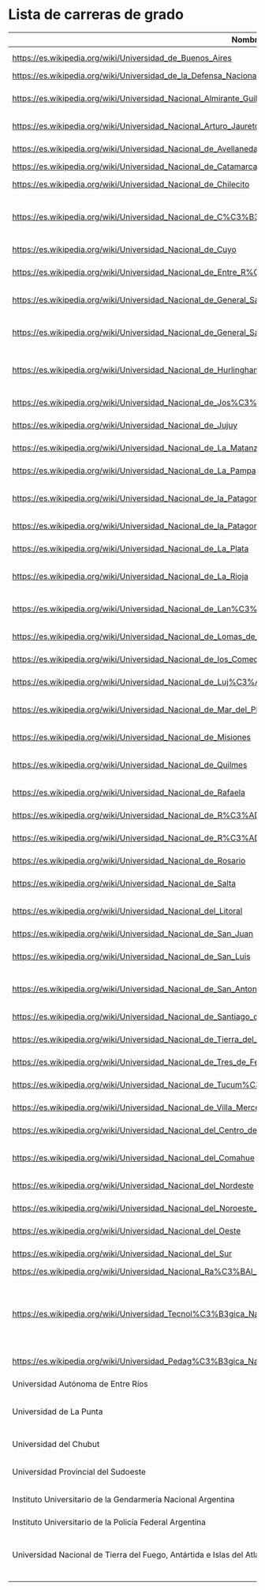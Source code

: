 # Lista de carreras de grado

| Nombre | Acrónimo | Dirección | Ciudad | Provincia | Otras sedes | Sitio oficial |
| --- | --- | --- | --- | --- | --- | --- |
| https://es.wikipedia.org/wiki/Universidad_de_Buenos_Aires | UBA | Viamonte 430 | https://es.wikipedia.org/wiki/Buenos_Aires | https://es.wikipedia.org/wiki/Buenos_Aires |  | http://www.uba.ar/ |
| https://es.wikipedia.org/wiki/Universidad_de_la_Defensa_Nacional | UNDEF | Maipú 262 | https://es.wikipedia.org/wiki/Buenos_Aires | https://es.wikipedia.org/wiki/Buenos_Aires |  | http://www.undef.edu.ar/ |
| https://es.wikipedia.org/wiki/Universidad_Nacional_Almirante_Guillermo_Brown | UNAB | Av. Tomás Espora 4320 | https://es.wikipedia.org/wiki/Burzaco | https://es.wikipedia.org/wiki/Provincia_de_Buenos_Aires |  | http://www.unab.edu.ar/ |
| https://es.wikipedia.org/wiki/Universidad_Nacional_Arturo_Jauretche | UNAJ | Av. San Martín 2002 | https://es.wikipedia.org/wiki/Florencio_Varela_(Buenos_Aires) | https://es.wikipedia.org/wiki/Provincia_de_Buenos_Aires | Castelli, Lobos, Brandsen | http://www.unaj.edu.ar/ |
| https://es.wikipedia.org/wiki/Universidad_Nacional_de_Avellaneda | UNDAV | España 350 esq. Colón | https://es.wikipedia.org/wiki/Avellaneda_(Buenos_Aires) | https://es.wikipedia.org/wiki/Provincia_de_Buenos_Aires | https://es.wikipedia.org/wiki/Pi%C3%B1eyro | http://www.undav.edu.ar/ |
| https://es.wikipedia.org/wiki/Universidad_Nacional_de_Catamarca | UNCa | Esquiú 612 | https://es.wikipedia.org/wiki/San_Fernando_del_Valle_de_Catamarca | https://es.wikipedia.org/wiki/Provincia_de_Catamarca |  | http://www.unca.edu.ar/ |
| https://es.wikipedia.org/wiki/Universidad_Nacional_de_Chilecito | UNChiUNdeC | 9 de Julio 22 | https://es.wikipedia.org/wiki/Chilecito | https://es.wikipedia.org/wiki/Provincia_de_La_Rioja_(Argentina) |  | http://www.undec.edu.ar/ |
| https://es.wikipedia.org/wiki/Universidad_Nacional_de_C%C3%B3rdoba | UNC | Haya de la Torre s/nPabellón Argentina | https://es.wikipedia.org/wiki/Ciudad_de_C%C3%B3rdoba_(Argentina) | https://es.wikipedia.org/wiki/Provincia_de_C%C3%B3rdoba_(Argentina) |  | http://www.unc.edu.ar/ |
| https://es.wikipedia.org/wiki/Universidad_Nacional_de_Cuyo | UNCuUNCuyo | Centro Universitario | https://es.wikipedia.org/wiki/Ciudad_de_Mendoza | https://es.wikipedia.org/wiki/Provincia_de_Mendoza |  | http://www.uncu.edu.ar/ |
| https://es.wikipedia.org/wiki/Universidad_Nacional_de_Entre_R%C3%ADos | UNER | Eva Perón 24 | https://es.wikipedia.org/wiki/Concepci%C3%B3n_del_Uruguay | https://es.wikipedia.org/wiki/Provincia_de_Entre_R%C3%ADos | Concordia, Gualeguaychú, Oro Verde, Paraná, Villaguay | http://www.uner.edu.ar/ |
| https://es.wikipedia.org/wiki/Universidad_Nacional_de_General_San_Mart%C3%ADn | UNSMUNSaM | Av. 25 de Mayo y Francia | https://es.wikipedia.org/wiki/San_Mart%C3%ADn_(Buenos_Aires) | https://es.wikipedia.org/wiki/Provincia_de_Buenos_Aires |  | http://www.unsam.edu.ar/ |
| https://es.wikipedia.org/wiki/Universidad_Nacional_de_General_Sarmiento | UNGS | Juan M. Gutiérrez 1150 | https://es.wikipedia.org/wiki/Los_Polvorines | https://es.wikipedia.org/wiki/Provincia_de_Buenos_Aires | Moreno, San Fernando | http://www.ungs.edu.ar/ |
| https://es.wikipedia.org/wiki/Universidad_Nacional_de_Hurlingham | UNAHUR | Teniente Manuel Origone 151 | https://es.wikipedia.org/wiki/Villa_Tesei | https://es.wikipedia.org/wiki/Provincia_de_Buenos_Aires |  | http://unahur.edu.ar/site/ |
| https://es.wikipedia.org/wiki/Universidad_Nacional_de_Jos%C3%A9_Clemente_Paz | UNJPUNPAZ | Leandro N. Alem 4731 | https://es.wikipedia.org/wiki/Jos%C3%A9_C._Paz | https://es.wikipedia.org/wiki/Provincia_de_Buenos_Aires |  | http://www.unpaz.edu.ar/ |
| https://es.wikipedia.org/wiki/Universidad_Nacional_de_Jujuy | UNJu | Av. Bolivia 1239 | https://es.wikipedia.org/wiki/San_Salvador_de_Jujuy | https://es.wikipedia.org/wiki/Provincia_de_Jujuy | https://es.wikipedia.org/wiki/San_Pedro_de_Jujuy | http://www.unju.edu.ar/ |
| https://es.wikipedia.org/wiki/Universidad_Nacional_de_La_Matanza | UNLMUNLaM | Florencio Varela 1903 | https://es.wikipedia.org/wiki/San_Justo_(Buenos_Aires) | https://es.wikipedia.org/wiki/Provincia_de_Buenos_Aires | San Justo,Buenos Aires | http://www.unlam.edu.ar/ |
| https://es.wikipedia.org/wiki/Universidad_Nacional_de_La_Pampa | UNLPam | Coronel Gil 353 | https://es.wikipedia.org/wiki/Santa_Rosa_(Argentina) | https://es.wikipedia.org/wiki/Provincia_de_La_Pampa | https://es.wikipedia.org/wiki/General_Pico | http://www.unlpam.edu.ar/ |
| https://es.wikipedia.org/wiki/Universidad_Nacional_de_la_Patagonia_Austral | UNPA | Lisandro de la Torre 1070 | https://es.wikipedia.org/wiki/R%C3%ADo_Gallegos | https://es.wikipedia.org/wiki/Provincia_de_Santa_Cruz | Caleta Olivia, Puerto San Julián, Río Turbio | http://www.unpa.edu.ar/ |
| https://es.wikipedia.org/wiki/Universidad_Nacional_de_la_Patagonia_San_Juan_Bosco | UNPUNPSJB | Ciudad Universitaria | https://es.wikipedia.org/wiki/Comodoro_Rivadavia | https://es.wikipedia.org/wiki/Provincia_del_Chubut | Esquel, Puerto Madryn, Trelew | http://www.unp.edu.ar/ |
| https://es.wikipedia.org/wiki/Universidad_Nacional_de_La_Plata | UNLP | Av. 7 N° 776 | https://es.wikipedia.org/wiki/La_Plata | https://es.wikipedia.org/wiki/Provincia_de_Buenos_Aires |  | http://www.unlp.edu.ar/ |
| https://es.wikipedia.org/wiki/Universidad_Nacional_de_La_Rioja | UNLaR | Av. Dr. René Favaloro S/N | https://es.wikipedia.org/wiki/Ciudad_de_La_Rioja | https://es.wikipedia.org/wiki/Provincia_de_La_Rioja_(Argentina) | Aimogasta, Chamical, Chepes, Villa Unión | http://www.unlar.edu.ar/ |
| https://es.wikipedia.org/wiki/Universidad_Nacional_de_Lan%C3%BAs | UNLa | 29 de septiembre de 3901 | https://es.wikipedia.org/wiki/Remedios_de_Escalada | https://es.wikipedia.org/wiki/Provincia_de_Buenos_Aires |  | http://www.unla.edu.ar/ |
| https://es.wikipedia.org/wiki/Universidad_Nacional_de_Lomas_de_Zamora | UNLZ | Ruta Prov. 4, pK 2 | https://es.wikipedia.org/wiki/Lomas_de_Zamora | https://es.wikipedia.org/wiki/Provincia_de_Buenos_Aires |  | http://www.unlz.edu.ar/ |
| https://es.wikipedia.org/wiki/Universidad_Nacional_de_los_Comechingones | UNLC | Poeta Agüero 380 | https://es.wikipedia.org/wiki/Villa_de_Merlo | https://es.wikipedia.org/wiki/Provincia_de_San_Luis |  | http://www.unlc.edu.ar/ |
| https://es.wikipedia.org/wiki/Universidad_Nacional_de_Luj%C3%A1n | UNLu | Ruta 5 y Av. Constitución | https://es.wikipedia.org/wiki/Luj%C3%A1n | https://es.wikipedia.org/wiki/Provincia_de_Buenos_Aires | San Miguel, Chivilcoy, Campana | http://www.unlu.edu.ar/ |
| https://es.wikipedia.org/wiki/Universidad_Nacional_de_Mar_del_Plata | UNMDP | Diagonal J.B. Alberdi 2695 | https://es.wikipedia.org/wiki/Mar_del_Plata | https://es.wikipedia.org/wiki/Provincia_de_Buenos_Aires |  | http://www.mdp.edu.ar/ |
| https://es.wikipedia.org/wiki/Universidad_Nacional_de_Misiones | UNMUNaM | Ruta Nac. 12, km. 7,5 | https://es.wikipedia.org/wiki/Posadas | https://es.wikipedia.org/wiki/Provincia_de_Misiones | Eldorado, Oberá | http://www.unam.edu.ar/ |
| https://es.wikipedia.org/wiki/Universidad_Nacional_de_Quilmes | UNQ | Roque Sáenz Peña 352 | https://es.wikipedia.org/wiki/Quilmes_(Buenos_Aires) | https://es.wikipedia.org/wiki/Provincia_de_Buenos_Aires |  | http://www.unq.edu.ar/ |
| https://es.wikipedia.org/wiki/Universidad_Nacional_de_Rafaela | UNRaf | Bv. Roca 989 | https://es.wikipedia.org/wiki/Rafaela | https://es.wikipedia.org/wiki/Provincia_de_Santa_Fe |  | http://unraf.edu.ar/ |
| https://es.wikipedia.org/wiki/Universidad_Nacional_de_R%C3%ADo_Cuarto | UNRC | Ruta Nac. 36, km. 601 | https://es.wikipedia.org/wiki/R%C3%ADo_Cuarto_(ciudad) | https://es.wikipedia.org/wiki/Provincia_de_C%C3%B3rdoba_(Argentina) |  | http://www.unrc.edu.ar/ |
| https://es.wikipedia.org/wiki/Universidad_Nacional_de_R%C3%ADo_Negro | UNRN | Colón 450 | https://es.wikipedia.org/wiki/Viedma | https://es.wikipedia.org/wiki/Provincia_de_R%C3%ADo_Negro | Allen, Bariloche, Choele Choel, Cinco Saltos, Cipolletti, El Bolsón, General Roca, Río Colorado, San Antonio Oeste, Villa Regina | http://www.unrn.edu.ar/ |
| https://es.wikipedia.org/wiki/Universidad_Nacional_de_Rosario | UNR | Córdoba 181 | https://es.wikipedia.org/wiki/Rosario_(Argentina) | https://es.wikipedia.org/wiki/Provincia_de_Santa_Fe |  | http://www.unr.edu.ar/ |
| https://es.wikipedia.org/wiki/Universidad_Nacional_de_Salta | UNSa | Av. Bolivia 5150 | https://es.wikipedia.org/wiki/Ciudad_de_Salta | https://es.wikipedia.org/wiki/Provincia_de_Salta | Metán, Orán, Rosario de la Frontera, Tartagal | http://www.unsa.edu.ar/ |
|https://es.wikipedia.org/wiki/Universidad_Nacional_del_Litoral| UNL | Bv. Pellegrini 2750 |https://es.wikipedia.org/wiki/Santa_Fe| https://es.wikipedia.org/wiki/Provincia_de_Santa_Fe | http://www.unl.edu.ar/
| https://es.wikipedia.org/wiki/Universidad_Nacional_de_San_Juan | UNSJ | Mitre 396 E | https://es.wikipedia.org/wiki/San_Juan_(Capital) | https://es.wikipedia.org/wiki/Provincia_de_San_Juan |  | http://www.unsj.edu.ar/ |
| https://es.wikipedia.org/wiki/Universidad_Nacional_de_San_Luis | UNSL | Ejército de los Andes 950 | https://es.wikipedia.org/wiki/San_Luis_(Argentina) | https://es.wikipedia.org/wiki/Provincia_de_San_Luis | Merlo, Villa Mercedes | http://www.unsl.edu.ar/ |
| https://es.wikipedia.org/wiki/Universidad_Nacional_de_San_Antonio_de_Areco | UNSAdA | Av. Güiraldes 689 | https://es.wikipedia.org/wiki/San_Antonio_de_Areco | https://es.wikipedia.org/wiki/Provincia_de_Buenos_Aires | https://es.wikipedia.org/wiki/Baradero | http://www.unsada.edu.ar/ |
| https://es.wikipedia.org/wiki/Universidad_Nacional_de_Santiago_del_Estero | UNSE | Av. Belgrano 1912 | https://es.wikipedia.org/wiki/Santiago_del_Estero_(Capital) | https://es.wikipedia.org/wiki/Provincia_de_Santiago_del_Estero |  | http://www.unse.edu.ar/ |
| https://es.wikipedia.org/wiki/Universidad_Nacional_de_Tierra_del_Fuego,_Ant%C3%A1rtida_e_Islas_del_Atl%C3%A1ntico_Sur | UNTDF | Fuegia Basket 251 | https://es.wikipedia.org/wiki/Ushuaia | https://es.wikipedia.org/wiki/Provincia_de_Tierra_del_Fuego,_Ant%C3%A1rtida_e_Islas_del_Atl%C3%A1ntico_Sur | https://es.wikipedia.org/wiki/R%C3%ADo_Grande_(Tierra_del_Fuego) | http://www.untdf.edu.ar/ |
| https://es.wikipedia.org/wiki/Universidad_Nacional_de_Tres_de_Febrero | UNTREF | Mosconi 2736 | https://es.wikipedia.org/wiki/S%C3%A1enz_Pe%C3%B1a_(Buenos_Aires) | https://es.wikipedia.org/wiki/Provincia_de_Buenos_Aires | Caseros, El Palomar, Buenos Aires, Villa Lynch | http://www.untref.edu.ar/ |
| https://es.wikipedia.org/wiki/Universidad_Nacional_de_Tucum%C3%A1n | UNT | Ayacucho 491 | https://es.wikipedia.org/wiki/San_Miguel_de_Tucum%C3%A1n | https://es.wikipedia.org/wiki/Provincia_de_Tucum%C3%A1n | https://es.wikipedia.org/wiki/Yerba_Buena_(Tucum%C3%A1n) | http://www.unt.edu.ar/ |
| https://es.wikipedia.org/wiki/Universidad_Nacional_de_Villa_Mercedes | UNViMe | Las Heras 383 | https://es.wikipedia.org/wiki/Villa_Mercedes | https://es.wikipedia.org/wiki/Provincia_de_San_Luis |  | http://www.unvime.edu.ar/ |
| https://es.wikipedia.org/wiki/Universidad_Nacional_del_Centro_de_la_Provincia_de_Buenos_Aires | UNICEN | Gral. Pinto 399 | https://es.wikipedia.org/wiki/Tandil | https://es.wikipedia.org/wiki/Provincia_de_Buenos_Aires | Azul, Olavarría, Quequén | http://www.unicen.edu.ar/ |
| https://es.wikipedia.org/wiki/Universidad_Nacional_del_Comahue | UNCOMAUNCo | Buenos Aires 1400 | https://es.wikipedia.org/wiki/Neuqu%C3%A9n_(Capital) | https://es.wikipedia.org/wiki/Provincia_del_Neuqu%C3%A9n | Allen, Bariloche, Choele Choel, Cinco Saltos, Cipolletti, Chos Malal, General Roca, San Antonio Oeste, San Martín de los Andes, Viedma, Villa Regina, Zapala | http://www.uncoma.edu.ar/ |
| https://es.wikipedia.org/wiki/Universidad_Nacional_del_Nordeste | UNNE | 25 de Mayo 868 | https://es.wikipedia.org/wiki/Corrientes_(Capital) | https://es.wikipedia.org/wiki/Provincia_de_Corrientes | Resistencia, Presidencia Roque Sáenz Peña, Curuzú Cuatiá, Paso de los Libres | http://www.unne.edu.ar/ |
| https://es.wikipedia.org/wiki/Universidad_Nacional_del_Noroeste_de_la_Provincia_de_Buenos_Aires | UNNOBA | Sáenz Peña 456 | https://es.wikipedia.org/wiki/Jun%C3%ADn_(Buenos_Aires) | https://es.wikipedia.org/wiki/Provincia_de_Buenos_Aires | https://es.wikipedia.org/wiki/Pergamino_(Buenos_Aires) | http://www.unnoba.edu.ar/ |
| https://es.wikipedia.org/wiki/Universidad_Nacional_del_Oeste | UNO | Belgrano 369 | https://es.wikipedia.org/wiki/San_Antonio_de_Padua_(Buenos_Aires) | https://es.wikipedia.org/wiki/Provincia_de_Buenos_Aires | https://es.wikipedia.org/wiki/Merlo_(Buenos_Aires) | http://www.uno.edu.ar/ |
| https://es.wikipedia.org/wiki/Universidad_Nacional_del_Sur | UNS | Av. Alem 1253 | https://es.wikipedia.org/wiki/Bah%C3%ADa_Blanca | https://es.wikipedia.org/wiki/Provincia_de_Buenos_Aires |  | http://www.uns.edu.ar/ |
| https://es.wikipedia.org/wiki/Universidad_Nacional_Ra%C3%BAl_Scalabrini_Ortiz | UNSO |  | https://es.wikipedia.org/wiki/San_Isidro_(Buenos_Aires) | https://es.wikipedia.org/wiki/Provincia_de_Buenos_Aires |  | http://www.unso.edu.ar/ |
| https://es.wikipedia.org/wiki/Universidad_Tecnol%C3%B3gica_Nacional | UTN | Sarmiento 440 | https://es.wikipedia.org/wiki/Buenos_Aires | https://es.wikipedia.org/wiki/Buenos_Aires | Avellaneda, Bahía Blanca, Campana, Concepción del Uruguay, Concordia, Córdoba, General Pacheco, Haedo, La Plata, La Rioja, Mendoza, Neuquén, Paraná, Plaza Huincul, Puerto Madryn, Rafaela, Reconquista, Resistencia, Río Gallegos, Río Grande, Rosario, San Francisco, San Miguel de Tucumán, Concepción (Tucumán), San Nicolás, San Rafael, Santa Fe, Trenque Lauquen, Venado Tuerto, Villa María | http://www.utn.edu.ar/ |
| https://es.wikipedia.org/wiki/Universidad_Pedag%C3%B3gica_Nacional | UNIPE | Piedras 1080 | https://es.wikipedia.org/wiki/Ciudad_Aut%C3%B3noma_de_Buenos_Aires | https://es.wikipedia.org/wiki/Provincia_de_Buenos_Aires | https://es.wikipedia.org/wiki/Pilar_(Buenos_Aires) | https://www.unipe.edu.ar/ |
| Universidad Autónoma de Entre Ríos | UADER | Eva Perón 24 | Paraná | Entre Ríos | Varias en Entre Ríos | https://www.uader.edu.ar/ |
| Universidad de La Punta | ULP | Av. Universitaria s/n | La Punta | San Luis | No aplica | https://ulp.edu.ar/ |
| Universidad del Chubut | UDC | Ruta Nacional Nº 25 KM 4 | Rawson | Chubut | No aplica | http://udc.edu.ar/ |
| Universidad Provincial del Sudoeste | UPSO | 11 de abril 340 | Bahía Blanca | Buenos Aires | Varias en Buenos Aires | http://www.upso.edu.ar/ |
| Instituto Universitario de la Gendarmería Nacional Argentina | IUGNA | Autopista Riccheri Km 23.5 | Ciudad Evita | Buenos Aires | No aplica | http://iugna.edu.ar/ |
| Instituto Universitario de la Policía Federal Argentina | IUPFA | Rosario 532 | Buenos Aires | Buenos Aires | No aplica | https://www.iupfa.edu.ar/ |
| Universidad Nacional de Tierra del Fuego, Antártida e Islas del Atlántico Sur | UNTDF | Yrigoyen 879, Ushuaia, Tierra del Fuego | Ushuaia | Tierra del Fuego | Actividades también en la ciudad de Río Grande | http://www.untdf.edu.ar/ |
